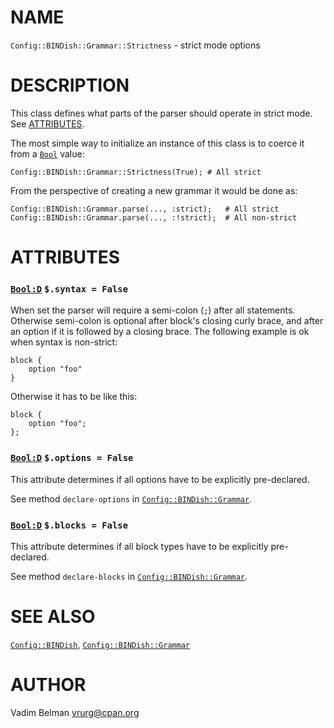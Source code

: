 NAME
====



`Config::BINDish::Grammar::Strictness` - strict mode options

DESCRIPTION
===========



This class defines what parts of the parser should operate in strict mode. See [ATTRIBUTES](#ATTRIBUTES).

The most simple way to initialize an instance of this class is to coerce it from a [`Bool`](https://docs.raku.org/type/Bool) value:

    Config::BINDish::Grammar::Strictness(True); # All strict

From the perspective of creating a new grammar it would be done as:

    Config::BINDish::Grammar.parse(..., :strict);   # All strict
    Config::BINDish::Grammar.parse(..., :!strict);  # All non-strict

ATTRIBUTES
==========



### [`Bool:D`](https://docs.raku.org/type/Bool) `$.syntax = False`

When set the parser will require a semi-colon (`;`) after all statements. Otherwise semi-colon is optional after block's closing curly brace, and after an option if it is followed by a closing brace. The following example is ok when syntax is non-strict:

    block {
        option "foo"
    }

Otherwise it has to be like this:

    block {
        option "foo";
    };

### [`Bool:D`](https://docs.raku.org/type/Bool) `$.options = False`

This attribute determines if all options have to be explicitly pre-declared.

See method `declare-options` in [`Config::BINDish::Grammar`](https://github.com/vrurg/raku-Config-BINDish/blob/v0.0.1/docs/md/Config/BINDish/Grammar.md).

### [`Bool:D`](https://docs.raku.org/type/Bool) `$.blocks = False`

This attribute determines if all block types have to be explicitly pre-declared.

See method `declare-blocks` in [`Config::BINDish::Grammar`](https://github.com/vrurg/raku-Config-BINDish/blob/v0.0.1/docs/md/Config/BINDish/Grammar.md).

SEE ALSO
========

[`Config::BINDish`](https://github.com/vrurg/raku-Config-BINDish/blob/v0.0.1/docs/md/Config/BINDish.md), [`Config::BINDish::Grammar`](https://github.com/vrurg/raku-Config-BINDish/blob/v0.0.1/docs/md/Config/BINDish/Grammar.md)

AUTHOR
======

Vadim Belman <vrurg@cpan.org>

